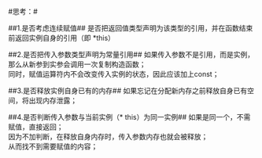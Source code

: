 #思考：#

##1.是否考虑连续赋值##
是否把返回值类型声明为该类型的引用，并在函数结束前返回实例自身的引用（即 *this）  

##2.是否把传入参数类型声明为常量引用##
如果传入参数不是引用，而是实例，那么从新参到实参会调用一次复制构造函数；  
同时，赋值运算符内不会改变传入实例的状态，因此应该加上const；  

##3.是否释放实例自身已有的内存##
如果忘记在分配新内存之前释放自身已有空间，将出现内存泄露；  

##4.是否判断传入参数与当前实例（* this）为同一实例##
如果是同一个，不需赋值，直接返回；  
因为不加判断，在释放自身内存时，传入参数内存也就会被释放；  
从而找不到需要赋值的内容；

